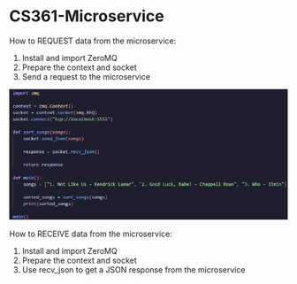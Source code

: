 # CS361-Microservice
How to REQUEST data from the microservice:

1. Install and import ZeroMQ
2. Prepare the context and socket
3. Send a request to the microservice

![alt text](image.png)

How to RECEIVE data from the microservice:

1. Install and import ZeroMQ
2. Prepare the context and socket
3. Use recv_json to get a JSON response from the microservice

